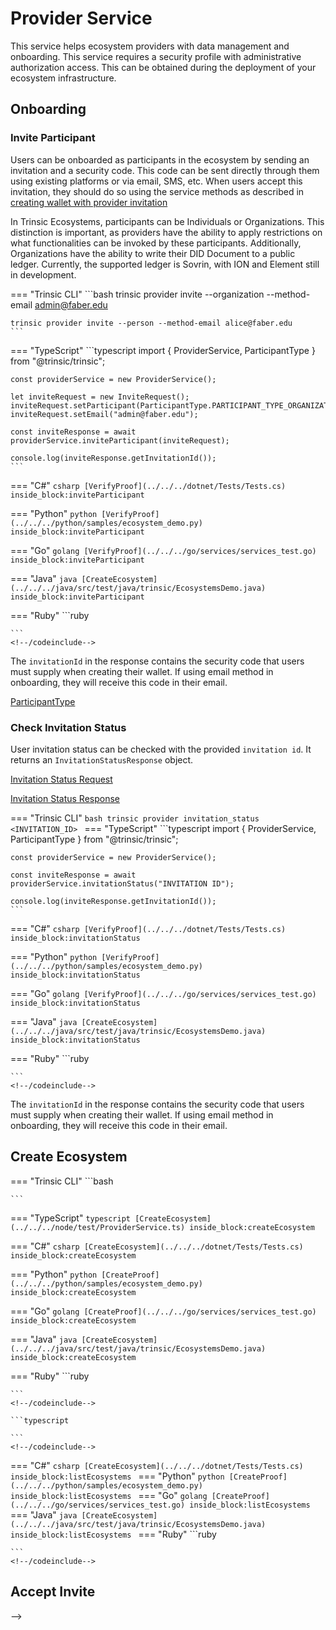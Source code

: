 # Provider Service

This service helps ecosystem providers with data management and onboarding. This service requires a security profile with administrative authorization access. This can be obtained during the deployment of your ecosystem infrastructure.

## Onboarding

### Invite Participant

Users can be onboarded as participants in the ecosystem by sending an invitation and a security code. This code can be sent directly through them using existing platforms or via email, SMS, etc.
When users accept this invitation, they should do so using the service methods as described in [creating wallet with provider invitation](/reference/services/wallet-service/#create-wallet-with-provider-invitation)

In Trinsic Ecosystems, participants can be Individuals or Organizations. This distinction is important, as providers have the ability to apply restrictions on what functionalities can be invoked by these participants. Additionally, Organizations have the ability to write their DID Document to a public ledger. Currently, the supported ledger is Sovrin, with ION and Element still in development.

=== "Trinsic CLI"
    ```bash
    trinsic provider invite --organization --method-email admin@faber.edu

    trinsic provider invite --person --method-email alice@faber.edu
    ```
=== "TypeScript"
    ```typescript
    import { ProviderService, ParticipantType } from "@trinsic/trinsic";

    const providerService = new ProviderService();

    let inviteRequest = new InviteRequest();
    inviteRequest.setParticipant(ParticipantType.PARTICIPANT_TYPE_ORGANIZATION);
    inviteRequest.setEmail("admin@faber.edu");

    const inviteResponse = await providerService.inviteParticipant(inviteRequest);

    console.log(inviteResponse.getInvitationId());
    ```
=== "C#"
    <!--codeinclude-->
    ```csharp
    [VerifyProof](../../../dotnet/Tests/Tests.cs) inside_block:inviteParticipant
    ```
    <!--/codeinclude-->

=== "Python"
    <!--codeinclude-->
    ```python
    [VerifyProof](../../../python/samples/ecosystem_demo.py) inside_block:inviteParticipant
    ```
    <!--/codeinclude-->

=== "Go"
    <!--codeinclude-->
    ```golang
    [VerifyProof](../../../go/services/services_test.go) inside_block:inviteParticipant
    ```
    <!--/codeinclude-->

=== "Java"
    <!--codeinclude-->
    ```java
    [CreateEcosystem](../../../java/src/test/java/trinsic/EcosystemsDemo.java) inside_block:inviteParticipant
    ```
    <!--/codeinclude-->

=== "Ruby"
    <!--codeinclude-->
    ```ruby
    
    ```
    <!--/codeinclude-->

The `invitationId` in the response contains the security code that users must supply when creating their wallet. If using email method in onboarding, they will receive this code in their email.

[ParticipantType](/reference/proto/#participanttype)

### Check Invitation Status

User invitation status can be checked with the provided `invitation id`. It returns an `InvitationStatusResponse` object. 

[Invitation Status Request](/reference/proto/#invitationstatusrequest)

[Invitation Status Response](/reference/proto/#invitationstatusresponset)

=== "Trinsic CLI"
    ```bash
    trinsic provider invitation_status <INVITATION_ID>
    ```
=== "TypeScript"
    ```typescript
    import { ProviderService, ParticipantType } from "@trinsic/trinsic";

    const providerService = new ProviderService();

    const inviteResponse = await providerService.invitationStatus("INVITATION ID");

    console.log(inviteResponse.getInvitationId());
    ```
=== "C#"
    <!--codeinclude-->
    ```csharp
    [VerifyProof](../../../dotnet/Tests/Tests.cs) inside_block:invitationStatus
    ```
    <!--/codeinclude-->

=== "Python"
    <!--codeinclude-->
    ```python
    [VerifyProof](../../../python/samples/ecosystem_demo.py) inside_block:invitationStatus
    ```
    <!--/codeinclude-->

=== "Go"
    <!--codeinclude-->
    ```golang
    [VerifyProof](../../../go/services/services_test.go) inside_block:invitationStatus
    ```
    <!--/codeinclude-->

=== "Java"
    <!--codeinclude-->
    ```java
    [CreateEcosystem](../../../java/src/test/java/trinsic/EcosystemsDemo.java) inside_block:invitationStatus
    ```
    <!--/codeinclude-->

=== "Ruby"
    <!--codeinclude-->
    ```ruby
    
    ```
    <!--/codeinclude-->

The `invitationId` in the response contains the security code that users must supply when creating their wallet. If using email method in onboarding, they will receive this code in their email.

## Create Ecosystem

=== "Trinsic CLI"
    ```bash
    
    ```
=== "TypeScript"
    <!--codeinclude-->
    ```typescript
    [CreateEcosystem](../../../node/test/ProviderService.ts) inside_block:createEcosystem
    ```
    <!--/codeinclude-->

=== "C#"
    <!--codeinclude-->
    ```csharp
    [CreateEcosystem](../../../dotnet/Tests/Tests.cs) inside_block:createEcosystem
    ```
    <!--/codeinclude-->

=== "Python"
    <!--codeinclude-->
    ```python
    [CreateProof](../../../python/samples/ecosystem_demo.py) inside_block:createEcosystem
    ```
    <!--/codeinclude-->

=== "Go"
    <!--codeinclude-->
    ```golang
    [CreateProof](../../../go/services/services_test.go) inside_block:createEcosystem
    ```
    <!--/codeinclude-->

=== "Java"
    <!--codeinclude-->
    ```java
    [CreateEcosystem](../../../java/src/test/java/trinsic/EcosystemsDemo.java) inside_block:createEcosystem
    ```
    <!--/codeinclude-->

=== "Ruby"
    <!--codeinclude-->
    ```ruby
    
    ```
    <!--/codeinclude-->

<!--
## List Ecosystems

=== "Trinsic CLI"
    ```bash
    
    ```
=== "TypeScript"
    <!--codeinclude-->
    ```typescript
    
    ```
    <!--/codeinclude-->
=== "C#"
    <!--codeinclude-->
    ```csharp
    [CreateEcosystem](../../../dotnet/Tests/Tests.cs) inside_block:listEcosystems
    ```
    <!--/codeinclude-->
=== "Python"
    <!--codeinclude-->
    ```python
    [CreateProof](../../../python/samples/ecosystem_demo.py) inside_block:listEcosystems
    ```
    <!--/codeinclude-->
=== "Go"
    <!--codeinclude-->
    ```golang
    [CreateProof](../../../go/services/services_test.go) inside_block:listEcosystems
    ```
    <!--/codeinclude-->
=== "Java"
    <!--codeinclude-->
    ```java
    [CreateEcosystem](../../../java/src/test/java/trinsic/EcosystemsDemo.java) inside_block:listEcosystems
    ```
    <!--/codeinclude-->
=== "Ruby"
    <!--codeinclude-->
    ```ruby
    
    ```
    <!--/codeinclude-->

 ## Accept Invite
 -->
